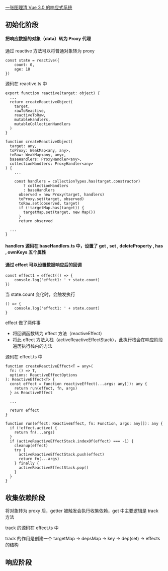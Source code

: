 
<a href="https://segmentfault.com/a/1190000020629159">一张图理清 Vue 3.0 的响应式系统</a>

## 初始化阶段

#### 把响应数据的对象（data）转为 Proxy 代理

通过 reactive 方法可以将普通对象转为 proxy

```
const state = reactive({
    count: 0,
    age: 18
})
```

源码在 reactive.ts 中 

```
export function reactive(target: object) {
  ...
  return createReactiveObject(
    target,
    rawToReactive,
    reactiveToRaw,
    mutableHandlers,
    mutableCollectionHandlers
  )
}
```

```
function createReactiveObject(
  target: any,
  toProxy: WeakMap<any, any>,
  toRaw: WeakMap<any, any>,
  baseHandlers: ProxyHandler<any>,
  collectionHandlers: ProxyHandler<any>
) {
    ...
    
    const handlers = collectionTypes.has(target.constructor)
        ? collectionHandlers
        : baseHandlers
      observed = new Proxy(target, handlers)
      toProxy.set(target, observed)
      toRaw.set(observed, target)
      if (!targetMap.has(target)) {
        targetMap.set(target, new Map())
      }
      return observed
  
  ...
}
```

#### handlers 源码在 baseHandlers.ts 中，设置了 get , set , deleteProperty , has , ownKeys 五个属性

#### 通过 effect 可以设置数据响应后的回调

```
const effect1 = effect(() => {
    console.log('effect1: ' + state.count)
})
```

当 state.count 变化时，会触发执行

```
() => {
    console.log('effect1: ' + state.count)
}
```

effect 做了两件事

- 将回调函数转为 effect 方法（reactiveEffect）
- 将此 effect 方法入栈（activeReactiveEffectStack），此执行栈会在响应阶段遍历执行栈内的方法

源码在 effect.ts 中

```
function createReactiveEffect<T = any>(
  fn: () => T,
  options: ReactiveEffectOptions
): ReactiveEffect<T> {
  const effect = function reactiveEffect(...args: any[]): any {
    return run(effect, fn, args)
  } as ReactiveEffect
  
  ...
  
  return effect
}
```

```
function run(effect: ReactiveEffect, fn: Function, args: any[]): any {
  if (!effect.active) {
    return fn(...args)
  }
  if (activeReactiveEffectStack.indexOf(effect) === -1) {
    cleanup(effect)
    try {
      activeReactiveEffectStack.push(effect)
      return fn(...args)
    } finally {
      activeReactiveEffectStack.pop()
    }
  }
}
```

## 收集依赖阶段

将对象转为 proxy 后，getter 被触发会执行收集依赖，get 中主要逻辑是 track 方法

track 的源码在 effect.ts 中

track 的作用是创建一个 targetMap -> depsMap -> key -> dep(set) -> effects 的结构


## 响应阶段
